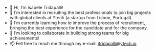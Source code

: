 - 👋 Hi, I’m Isabele Tridapalli!
- 👀 I’m interested in recruiting the best professionals to join big projects with global clients at Ytech (a startup from Lisbon, Portugal).
- 🌱 I’m currently learning how to improve the process of recruitment, bringing the best experience for the candidate and for the company.
- 💞️ I’m looking to collaborate in building strong teams for big achievements!
- 📫 Fell free to reach me through my e-mail: itridapalli@ytech.io
